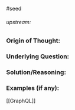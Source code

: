 #seed 
###### upstream: 

### Origin of Thought:


### Underlying Question: 


### Solution/Reasoning: 


### Examples (if any): 

[[GraphQL]]
